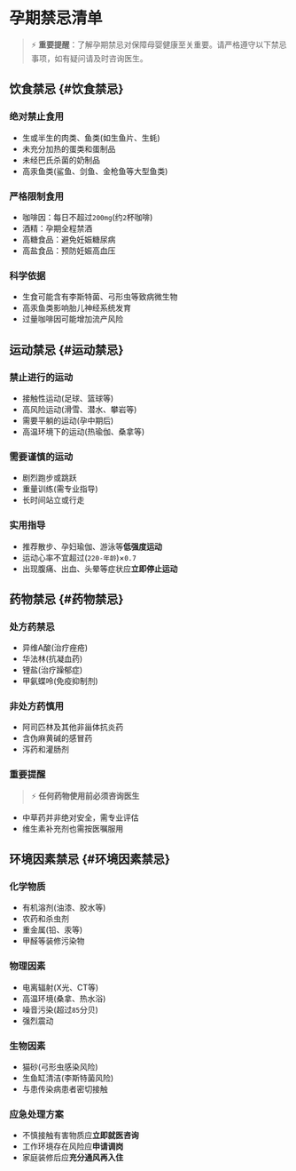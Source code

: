 # 孕期禁忌清单

> ⚡ **重要提醒**：了解孕期禁忌对保障母婴健康至关重要。请严格遵守以下禁忌事项，如有疑问请及时咨询医生。

## 饮食禁忌 {#饮食禁忌}

### 绝对禁止食用

- 生或半生的肉类、鱼类(如生鱼片、生蚝)
- 未充分加热的蛋类和蛋制品
- 未经巴氏杀菌的奶制品
- 高汞鱼类(鲨鱼、剑鱼、金枪鱼等大型鱼类)

### 严格限制食用

- 咖啡因：每日不超过`200mg`(约`2`杯咖啡)
- 酒精：孕期全程禁酒
- 高糖食品：避免妊娠糖尿病
- 高盐食品：预防妊娠高血压

### 科学依据

- 生食可能含有李斯特菌、弓形虫等致病微生物
- 高汞鱼类影响胎儿神经系统发育
- 过量咖啡因可能增加流产风险


## 运动禁忌 {#运动禁忌}

### 禁止进行的运动

- 接触性运动(足球、篮球等)
- 高风险运动(滑雪、潜水、攀岩等)
- 需要平躺的运动(孕中期后)
- 高温环境下的运动(热瑜伽、桑拿等)

### 需要谨慎的运动

- 剧烈跑步或跳跃
- 重量训练(需专业指导)
- 长时间站立或行走

### 实用指导

- 推荐散步、孕妇瑜伽、游泳等**低强度运动**
- 运动心率不宜超过(`220-年龄`)×`0.7`
- 出现腹痛、出血、头晕等症状应**立即停止运动**


## 药物禁忌 {#药物禁忌}

### 处方药禁忌

- 异维A酸(治疗痤疮)
- 华法林(抗凝血药)
- 锂盐(治疗躁郁症)
- 甲氨蝶呤(免疫抑制剂)

### 非处方药慎用

- 阿司匹林及其他非甾体抗炎药
- 含伪麻黄碱的感冒药
- 泻药和灌肠剂

### 重要提醒

> ⚡ **任何药物使用前必须咨询医生**
- 中草药并非绝对安全，需专业评估
- 维生素补充剂也需按医嘱服用


## 环境因素禁忌 {#环境因素禁忌}

### 化学物质

- 有机溶剂(油漆、胶水等)
- 农药和杀虫剂
- 重金属(铅、汞等)
- 甲醛等装修污染物

### 物理因素

- 电离辐射(X光、CT等)
- 高温环境(桑拿、热水浴)
- 噪音污染(超过`85`分贝)
- 强烈震动

### 生物因素

- 猫砂(弓形虫感染风险)
- 生鱼缸清洁(李斯特菌风险)
- 与患传染病患者密切接触

### 应急处理方案

- 不慎接触有害物质应**立即就医咨询**
- 工作环境存在风险应**申请调岗**
- 家庭装修后应**充分通风再入住**